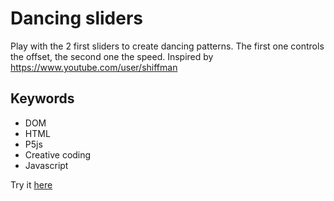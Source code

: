 # Dancing sliders

Play with the 2 first sliders to create dancing patterns. The first one controls the offset, the second one the speed. Inspired by https://www.youtube.com/user/shiffman

## Keywords

- DOM
- HTML
- P5js
- Creative coding
- Javascript

Try it [here](https://juanirache.github.io/coding-fun/dancing-sliders/)
